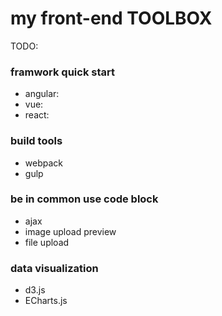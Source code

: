 # my front-end TOOLBOX

TODO:

### framwork quick start
- angular:
- vue:
- react:

### build tools
- webpack
- gulp

### be in common use code block
- ajax
- image upload preview
- file upload

### data visualization
- d3.js
- ECharts.js
